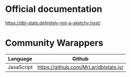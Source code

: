 # Official documentation
https://dbl-stats.definitely-not-a-sketchy.host/

# Community Warappers

| Language | Github |
|:--------:|:------:|
| JavaScript | https://github.com/MrLar/dblstats.js/ |
